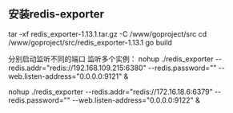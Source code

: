 ## 安装redis-exporter

tar -xf redis_exporter-1.13.1.tar.gz -C /www/goproject/src
cd /www/goproject/src/redis_exporter-1.13.1
go build

分别启动监听不同的端口 监听多个实例：
nohup ./redis_exporter --redis.addr="redis://192.168.109.215:6380" --redis.password="" --web.listen-address="0.0.0.0:9121" &


nohup ./redis_exporter --redis.addr="redis://172.16.18.6:6379" --redis.password="" --web.listen-address="0.0.0.0:9122" &
